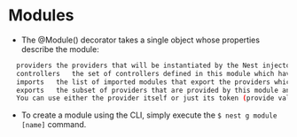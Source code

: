 # Modules

- The @Module() decorator takes a single object whose properties describe the module:
```bash
  providers	the providers that will be instantiated by the Nest injector and that may be shared at least across this module
  controllers	the set of controllers defined in this module which have to be instantiated
  imports	the list of imported modules that export the providers which are required in this module
  exports	the subset of providers that are provided by this module and should be available in other modules which import this module. 
  You can use either the provider itself or just its token (provide value) 
```
- To create a module using the CLI, simply execute the `$ nest g module [name]` command.
